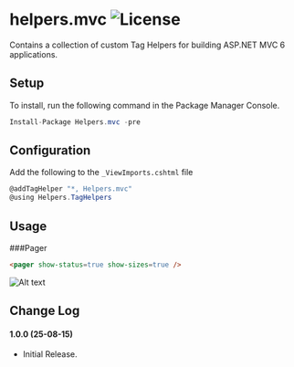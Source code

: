 # helpers.mvc ![License](https://img.shields.io/badge/license-MIT-blue.svg?style=flat-square)

Contains a collection of custom Tag Helpers for building ASP.NET MVC 6 applications.

## Setup

To install, run the following command in the Package Manager Console.

```csharp
Install-Package Helpers.mvc -pre
```

## Configuration
Add the following to the `_ViewImports.cshtml` file

```csharp
@addTagHelper "*, Helpers.mvc"
@using Helpers.TagHelpers
```

## Usage

###Pager
```html
<pager show-status=true show-sizes=true />
```
![Alt text](http://s2.postimg.org/4u0fnrxsp/screenshot.png "pager")

## Change Log

#### 1.0.0 (25-08-15)
* Initial Release.
